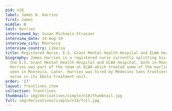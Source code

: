 ```yaml
---
pid: n18
label: James N. Harries
first: James
middle: N
last: Harries
interviewed_by: Susan Michaels-Strasser
interview_date: 16-Aug-19
interview_city: Monrovia
interview_country: Liberia
title: Registered Nurse, E.S. Grant Mental Health Hospital and ELWA Hospital
biography: James Harries is a registered nurse currently splitting his time between
  the E.S. Grant Mental Health Hospital and ELWA Hospital, both in Monrovia, Liberia.
  Harries was part of the team at ELWA which treated some of the earliest Ebola patients
  seen in Monrovia. Later, Harries was hired by Médecins Sans Frontières Belgium to
  serve in its Ebola treatment unit.
order: '17'
layout: frontlines_item
collection: frontlines
thumbnail: img/derivatives/simple/n18/thumbnail.jpg
full: img/derivatives/simple/n18/full.jpg
---
```

